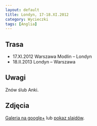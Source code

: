 ```yaml
---
layout: default
title: Londyn, 17-18.XI.2012
category: Wycieczki
tags: [Anglia]
---
```


Trasa
-----

* 17.XI.2012 Warszawa Modlin – Londyn
* 18.II.2013 Londyn – Warszawa

Uwagi
-----
Znów ślub Anki.


Zdjęcia
-------

[Galeria na google+](https://plus.google.com/photos/+TomekKobyli%C5%84ski/albums/5812304448375915361) lub
[pokaz slajdów](https://plus.google.com/photos/+TomekKobyli%C5%84ski/albums/5812304448375915361/5812304468597403010?pid=5812304468597403010&oid=107342497566966508371).

